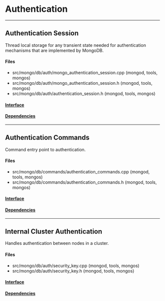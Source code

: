 # Authentication


-------------

## Authentication Session
Thread local storage for any transient state needed for authentication mechanisms that are implemented by MongoDB.

#### Files
- src/mongo/db/auth/mongo\_authentication\_session.cpp   (mongod, tools, mongos)
- src/mongo/db/auth/mongo\_authentication\_session.h   (mongod, tools, mongos)
- src/mongo/db/auth/authentication\_session.h   (mongod, tools, mongos)

#### [Interface](interface/0)

#### [Dependencies](dependencies/0)

-------------

## Authentication Commands
Command entry point to authentication.

#### Files
- src/mongo/db/commands/authentication\_commands.cpp   (mongod, tools, mongos)
- src/mongo/db/commands/authentication\_commands.h   (mongod, tools, mongos)

#### [Interface](interface/1)

#### [Dependencies](dependencies/1)

-------------

## Internal Cluster Authentication
Handles authentication between nodes in a cluster.

#### Files
- src/mongo/db/auth/security\_key.cpp   (mongod, tools, mongos)
- src/mongo/db/auth/security\_key.h   (mongod, tools, mongos)

#### [Interface](interface/2)

#### [Dependencies](dependencies/2)

